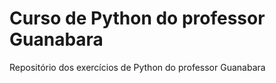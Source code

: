 # Curso de Python do professor Guanabara <br>
Repositório dos exercícios de Python do professor Guanabara
